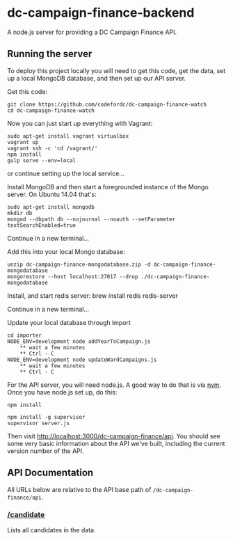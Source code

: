 # dc-campaign-finance-backend

A node.js server for providing a DC Campaign Finance API.

## Running the server

To deploy this project locally you will need to get this code, get the data, set up a local MongoDB database, and then set up our API server.

Get this code:

	git clone https://github.com/codefordc/dc-campaign-finance-watch
	cd dc-campaign-finance-watch

Now you can just start up everything with Vagrant:

	sudo apt-get install vagrant virtualbox
	vagrant up 
	vagrant ssh -c 'cd /vagrant/'
	npm install
	gulp serve --env=local

or continue setting up the local service...

Install MongoDB and then start a foregrounded instance of the Mongo server. On Ubuntu 14.04 that's:

	sudo apt-get install mongodb
	mkdir db
	mongod --dbpath db --nojournal --noauth --setParameter textSearchEnabled=true

Continue in a new terminal...

Add this into your local Mongo database:

    unzip dc-campaign-finance-mongodatabase.zip -d dc-campaign-finance-mongodatabase
	mongorestore --host localhost:27017 --drop ./dc-campaign-finance-mongodatabase


Install, and start redis server:
	brew install redis
	redis-server

Continue in a new terminal...

Update your local database through import

	cd importer
	NODE_ENV=development node addYearToCampaign.js
		** wait a few minutes
		** Ctrl - C
	NODE_ENV=development node updateWardCampaigns.js
		** wait a few minutes
		** Ctrl - C


For the API server, you will need node.js. A good way to do that is via [nvm](https://github.com/creationix/nvm). Once you have node.js set up, do this:

	npm install

	npm install -g supervisor
	supervisor server.js

Then visit [http://localhost:3000/dc-campaign-finance/api](http://localhost:3000/dc-campaign-finance/api). You should see some very basic information about the API we've built, including the current version number of the API.

## API Documentation

All URLs below are relative to the API base path of `/dc-campaign-finance/api`.

### [/candidate](http://localhost:3000/dc-campaign-finance/api/candidate)

Lists all candidates in the data.

